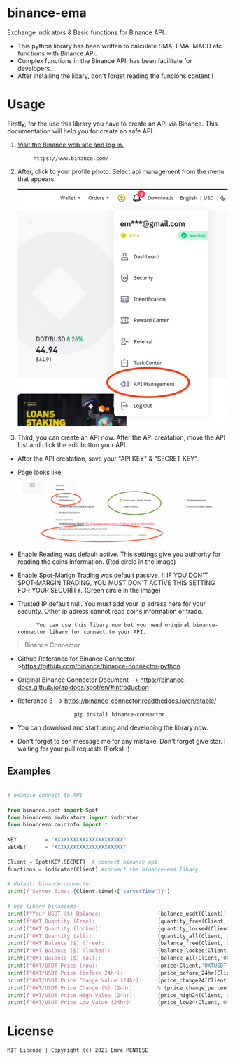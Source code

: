 # binance-ema
Exchange indicators &amp; Basic functions for Binance API.

- This python library has been written to calculate SMA, EMA, MACD etc. functions with Binance API.
- Complex functions in the Binance API, has been facilitate for developers.
- After installing the libary, don't forget reading the funcions content !

# Usage
Firstly, for the use this library you have to create an API via Binance. This documentation will help you for create an safe API.

1) [Visit the Binance web site and log in.](https://www.binance.com/)
            
            https://www.binance.com/
2) After, click to your profile photo. Select api management from the menu that appears.

   ![](https://github.com/emrementese/binance-ema/blob/main/examples/images/menu.png)


3) Third, you can create an API now. After the API creatation,  move the API List and click the edit button your API. 

- After the API creatation, save your "API KEY" & "SECRET KEY".
- Page looks like;

   ![](https://github.com/emrementese/binance-ema/blob/main/examples/images/binance-api-settings.png)
   
* Enable Reading was default active. This settings give you authority for reading the coins information. (Red circle in the image)
* Enable Spot-Marign Trading was default passive. !! IF YOU DON'T SPOT-MARGİN TRADİNG, YOU MUST DON'T ACTİVE THİS SETTİNG FOR YOUR SECURİTY. (Green circle in the image)
* Trusted IP default null. You must add your ip adress here for your security. Other ip adress cannot read coins information or trade.

            You can use this libary now but you need original binance-connector libary for connect to your API.
            
> Binance Connector
- Github Referance for Binance Connector  -->https://github.com/binance/binance-connector-python
- Original Binance Connector Document     --> https://binance-docs.github.io/apidocs/spot/en/#introduction
- Referance 3 --> https://binance-connector.readthedocs.io/en/stable/

                        pip install binance-connector
                        
- You can download and start using and developing the library now.
- Don't forget to sen message me for any mistake. Don't forget give star. I waiting for your pull requests (Forks) :)

## Examples
```py

# example connect to API

from binance.spot import Spot
from binancema.indicators import indicator
from binancema.coininfo import *

KEY         = "XXXXXXXXXXXXXXXXXXXXXX"
SECRET      = "XXXXXXXXXXXXXXXXXXXXXX"

Client = Spot(KEY,SECRET)  # connect binance api
functions = indicator(Client) #connect the binance-ema libary

# default binance-connector
print(f"Server Time: {Client.time()['serverTime']}")

# use libary binancema
print(f"Your USDT ($) Balance:                  {balance_usdt(Client)} $")
print(f"OXT Quantity (Free):                    {quantity_free(Client,'OXT')} OXT")
print(f"OXT Quantity (locked):                  {quantity_locked(Client,'OXT')} OXT")
print(f"OXT Quantity (all):                     {quantity_all(Client,'OXT')} OXT")
print(f"OXT Balance ($) (free):                 {balance_free(Client,'OXT')} $")
print(f"OXT Balance ($) (locked):               {balance_locked(Client,'OXT')} $")
print(f"OXT Balance ($) (all):                  {balance_all(Client,'OXT')} $")
print(f"OXT/USDT Price (now):                   {price(Client,'OXTUSDT')}")
print(f"OXT/USDT Price (before 24hr):           {price_before_24hr(Client,'OXTUSDT')}")
print(f"OXT/USDT Price Change Value (24hr):     {price_change24(Client,'OXTUSDT')}")
print(f"OXT/USDT Price Change (%) (24hr):       % {price_change_percent24(Client,'OXTUSDT')}") 
print(f"OXT/USDT Price High Value (24hr):       {price_high24(Client,'OXTUSDT')}") 
print(f"OXT/USDT Price Low Value (24hr):        {price_low24(Client,'OXTUSDT')}")

```

# License


    MIT License | Copyright (c) 2021 Emre MENTEŞE

